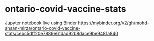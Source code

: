 # ontario-covid-vaccine-stats

Jupyter notebook live using Binder
https://mybinder.org/v2/gh/mohd-ahsan-mirza/ontario-covid-vaccine-stats/cebc5dff20e7889e61dad92b8dace9be9481a840
